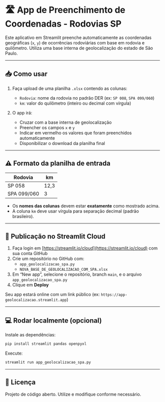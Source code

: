# 🛣️ App de Preenchimento de Coordenadas - Rodovias SP

Este aplicativo em Streamlit preenche automaticamente as coordenadas geográficas (`x`, `y`) de ocorrências rodoviárias com base em rodovia e quilômetro. Utiliza uma base interna de geolocalização do estado de São Paulo.

---

## 📥 Como usar

1. Faça upload de uma planilha `.xlsx` contendo as colunas:
   - `Rodovia`: nome da rodovia no padrão DER (ex: `SP 008`, `SPA 099/060`)
   - `km`: valor do quilômetro (inteiro ou decimal com vírgula)

2. O app irá:
   - Cruzar com a base interna de geolocalização
   - Preencher os campos `x` e `y`
   - Indicar em vermelho os valores que foram preenchidos automaticamente
   - Disponibilizar o download da planilha final

---

## ⚠️ Formato da planilha de entrada

| Rodovia     | km   |
|-------------|------|
| SP 058      | 12,3 |
| SPA 099/060 | 3    |

- Os **nomes das colunas** devem estar **exatamente** como mostrado acima.
- A coluna `km` deve usar vírgula para separação decimal (padrão brasileiro).

---

## 🚀 Publicação no Streamlit Cloud

1. Faça login em [https://streamlit.io/cloud](https://streamlit.io/cloud) com sua conta GitHub
2. Crie um repositório no GitHub com:
   - `app_geolocalizacao_spa.py`
   - `NOVA_BASE_DE_GEOLOCALIZACAO_COM_SPA.xlsx`
3. Em “New app”, selecione o repositório, branch `main`, e o arquivo `app_geolocalizacao_spa.py`
4. Clique em **Deploy**

Seu app estará online com um link público (ex: `https://app-geolocalizacao.streamlit.app`)

---

## 💻 Rodar localmente (opcional)

Instale as dependências:

```bash
pip install streamlit pandas openpyxl
```

Execute:

```bash
streamlit run app_geolocalizacao_spa.py
```

---

## 📄 Licença

Projeto de código aberto. Utilize e modifique conforme necessário.
